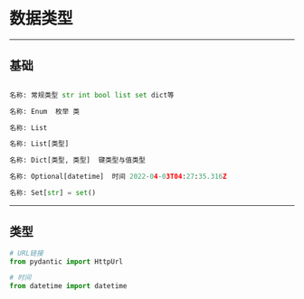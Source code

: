 # 数据类型


---
## 基础

```python title="定义"

名称: 常规类型 str int bool list set dict等

名称: Enum  枚举 类

名称: List

名称: List[类型]

名称: Dict[类型, 类型]  键类型与值类型

名称: Optional[datetime]  时间 2022-04-03T04:27:35.316Z

名称: Set[str] = set()

```

---
## 类型

```python
# URL链接
from pydantic import HttpUrl

# 时间
from datetime import datetime
```